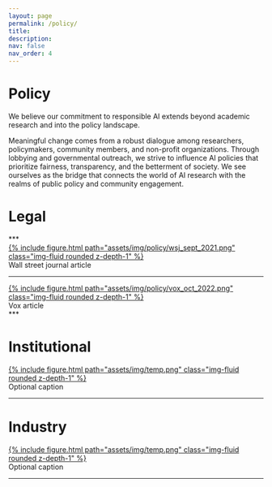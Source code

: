 ```yaml
---
layout: page
permalink: /policy/
title: 
description:
nav: false
nav_order: 4
---
```


<div id="banner-other" style="background-image: url('{{ "/assets/img/banner/M3-banner.png" | relative_url }}');"></div>

<h1 class="category" id="policy">Policy</h1>

We believe our commitment to responsible AI extends beyond academic research and into the policy landscape. 

Meaningful change comes from a robust dialogue among researchers, policymakers, community members, and non-profit organizations. Through lobbying and governmental outreach, we strive to influence AI policies that prioritize fairness, transparency, and the betterment of society. We see ourselves as the bridge that connects the world of AI research with the realms of public policy and community engagement.

<h1 class="category" id="legal">Legal</h1>
***
<div class="row mt-3">
    <a href="https://www.wsj.com/articles/hiring-job-candidates-ai-11632244313">
        <div class="col-sm mt-3 mt-md-0">
            {% include figure.html path="assets/img/policy/wsj_sept_2021.png" class="img-fluid rounded z-depth-1" %}
        </div>
    </a>
</div>
<div class="caption">
    Wall street journal article
</div>

***
<div class="row mt-3">
    <a href="https://www.vox.com/future-perfect/23387228/ai-bill-of-rights-white-house-artificial-intelligence-bias">
        <div class="col-sm mt-3 mt-md-0">
            {% include figure.html path="assets/img/policy/vox_oct_2022.png" class="img-fluid rounded z-depth-1" %}
        </div>
    </a>
</div>
<div class="caption">
    Vox article
</div>
***
<h1 class="category" id="institutional">Institutional</h1>
<div class="row mt-3">
    <a href="">
        <div class="col-sm mt-3 mt-md-0">
            {% include figure.html path="assets/img/temp.png" class="img-fluid rounded z-depth-1" %}
        </div>
    </a>
</div>
<div class="caption">
    Optional caption
</div>

***

<h1 class="category" id="industry">Industry</h1>
<div class="row mt-3">
    <a href="">
        <div class="col-sm mt-3 mt-md-0">
            {% include figure.html path="assets/img/temp.png" class="img-fluid rounded z-depth-1" %}
        </div>
    </a>
</div>
<div class="caption">
    Optional caption
</div>

***